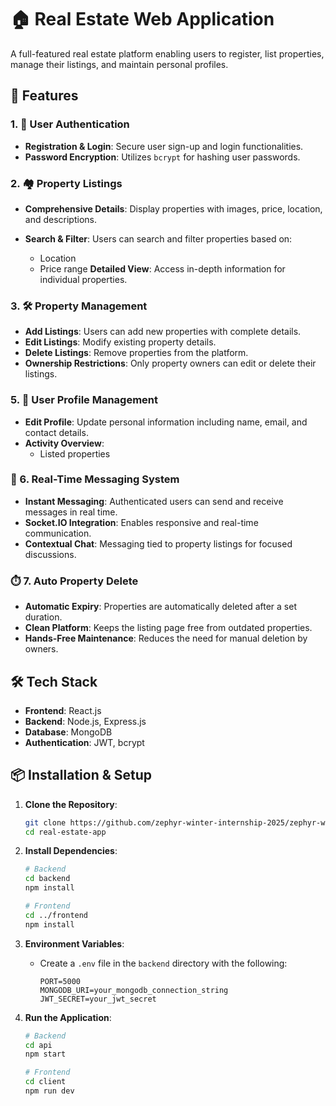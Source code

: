 
# 🏠 Real Estate Web Application

A full-featured real estate platform enabling users to register, list properties, manage their listings,  and maintain personal profiles.

## 🚀 Features

### 1. 🔐 User Authentication

* **Registration & Login**: Secure user sign-up and login functionalities.
* **Password Encryption**: Utilizes `bcrypt` for hashing user passwords.

### 2. 🏘️ Property Listings

* **Comprehensive Details**: Display properties with images, price, location, and descriptions.
* **Search & Filter**: Users can search and filter properties based on:

  * Location
  * Price range
 **Detailed View**: Access in-depth information for individual properties.

### 3. 🛠️ Property Management

* **Add Listings**: Users can add new properties with complete details.
* **Edit Listings**: Modify existing property details.
* **Delete Listings**: Remove properties from the platform.
* **Ownership Restrictions**: Only property owners can edit or delete their listings.

### 5. 👤 User Profile Management

* **Edit Profile**: Update personal information including name, email, and contact details.
* **Activity Overview**:
  * Listed properties
    
### 💬 6. Real-Time Messaging System 
- **Instant Messaging**: Authenticated users can send and receive messages in real time.
- **Socket.IO Integration**: Enables responsive and real-time communication.
- **Contextual Chat**: Messaging tied to property listings for focused discussions.
  
### ⏱️ 7. Auto Property Delete 
- **Automatic Expiry**: Properties are automatically deleted after a set duration.
- **Clean Platform**: Keeps the listing page free from outdated properties.
- **Hands-Free Maintenance**: Reduces the need for manual deletion by owners.

## 🛠️ Tech Stack

* **Frontend**: React.js
* **Backend**: Node.js, Express.js
* **Database**: MongoDB
* **Authentication**: JWT, bcrypt

## 📦 Installation & Setup

1. **Clone the Repository**:

   ```bash
   git clone https://github.com/zephyr-winter-internship-2025/zephyr-winter-2025-05.git
   cd real-estate-app
   ```

2. **Install Dependencies**:

   ```bash
   # Backend
   cd backend
   npm install

   # Frontend
   cd ../frontend
   npm install
   ```

3. **Environment Variables**:

   * Create a `.env` file in the `backend` directory with the following:

     ```env
     PORT=5000
     MONGODB_URI=your_mongodb_connection_string
     JWT_SECRET=your_jwt_secret
     ```

4. **Run the Application**:

   ```bash
   # Backend
   cd api
   npm start

   # Frontend
   cd client
   npm run dev
   ```
